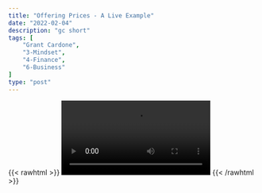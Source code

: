 ```yaml
---
title: "Offering Prices - A Live Example"
date: "2022-02-04"
description: "gc short"
tags: [
    "Grant Cardone",
    "3-Mindset",
    "4-Finance",
    "6-Business"
]
type: "post"
---
```

{{< rawhtml >}}
    <video width="auto" height="auto" controls>
        <source src="https://clips.dev00ps.com/Grant%20Cardone/Mystery%20shopping%20my%20clients%20business%20LIVE%20shorts.mp4" type="video/mp4"> 
    </video>
{{< /rawhtml >}}